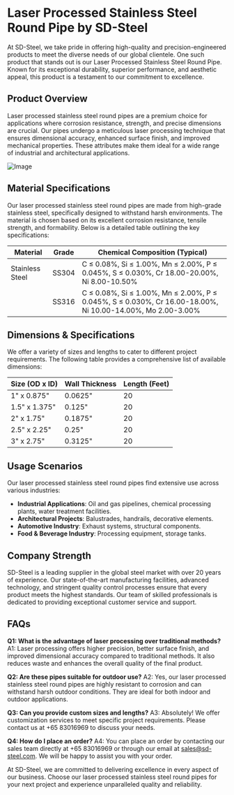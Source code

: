 # Laser Processed Stainless Steel Round Pipe by SD-Steel

At SD-Steel, we take pride in offering high-quality and precision-engineered products to meet the diverse needs of our global clientele. One such product that stands out is our Laser Processed Stainless Steel Round Pipe. Known for its exceptional durability, superior performance, and aesthetic appeal, this product is a testament to our commitment to excellence.

## Product Overview

Laser processed stainless steel round pipes are a premium choice for applications where corrosion resistance, strength, and precise dimensions are crucial. Our pipes undergo a meticulous laser processing technique that ensures dimensional accuracy, enhanced surface finish, and improved mechanical properties. These attributes make them ideal for a wide range of industrial and architectural applications.

![Image](https://github.com/user-attachments/assets/2567258e-e124-4816-932d-1809bd27ef0b)

## Material Specifications

Our laser processed stainless steel round pipes are made from high-grade stainless steel, specifically designed to withstand harsh environments. The material is chosen based on its excellent corrosion resistance, tensile strength, and formability. Below is a detailed table outlining the key specifications:

| **Material** | **Grade** | **Chemical Composition (Typical)** |
|--------------|-----------|------------------------------------|
| Stainless Steel | SS304 | C ≤ 0.08%, Si ≤ 1.00%, Mn ≤ 2.00%, P ≤ 0.045%, S ≤ 0.030%, Cr 18.00-20.00%, Ni 8.00-10.50% |
|              | SS316     | C ≤ 0.08%, Si ≤ 1.00%, Mn ≤ 2.00%, P ≤ 0.045%, S ≤ 0.030%, Cr 16.00-18.00%, Ni 10.00-14.00%, Mo 2.00-3.00% |

## Dimensions & Specifications

We offer a variety of sizes and lengths to cater to different project requirements. The following table provides a comprehensive list of available dimensions:

| **Size (OD x ID)** | **Wall Thickness** | **Length (Feet)** |
|--------------------|--------------------|-------------------|
| 1" x 0.875"        | 0.0625"            | 20                |
| 1.5" x 1.375"      | 0.125"             | 20                |
| 2" x 1.75"         | 0.1875"            | 20                |
| 2.5" x 2.25"       | 0.25"              | 20                |
| 3" x 2.75"         | 0.3125"            | 20                |

## Usage Scenarios

Our laser processed stainless steel round pipes find extensive use across various industries:

- **Industrial Applications**: Oil and gas pipelines, chemical processing plants, water treatment facilities.
- **Architectural Projects**: Balustrades, handrails, decorative elements.
- **Automotive Industry**: Exhaust systems, structural components.
- **Food & Beverage Industry**: Processing equipment, storage tanks.

## Company Strength

SD-Steel is a leading supplier in the global steel market with over 20 years of experience. Our state-of-the-art manufacturing facilities, advanced technology, and stringent quality control processes ensure that every product meets the highest standards. Our team of skilled professionals is dedicated to providing exceptional customer service and support.

## FAQs

**Q1: What is the advantage of laser processing over traditional methods?**
A1: Laser processing offers higher precision, better surface finish, and improved dimensional accuracy compared to traditional methods. It also reduces waste and enhances the overall quality of the final product.

**Q2: Are these pipes suitable for outdoor use?**
A2: Yes, our laser processed stainless steel round pipes are highly resistant to corrosion and can withstand harsh outdoor conditions. They are ideal for both indoor and outdoor applications.

**Q3: Can you provide custom sizes and lengths?**
A3: Absolutely! We offer customization services to meet specific project requirements. Please contact us at +65 83016969 to discuss your needs.

**Q4: How do I place an order?**
A4: You can place an order by contacting our sales team directly at +65 83016969 or through our email at sales@sd-steel.com. We will be happy to assist you with your order.

At SD-Steel, we are committed to delivering excellence in every aspect of our business. Choose our laser processed stainless steel round pipes for your next project and experience unparalleled quality and reliability.